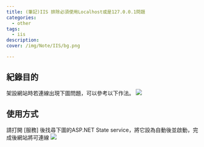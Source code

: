 ```yaml
---
title: (筆記)IIS 排除必須使用Localhost或是127.0.0.1問題
categories: 
  - other
tags: 
  - iis
description:
cover: /img/Note/IIS/bg.png

---
```



## 紀錄目的
架設網站時若連線出現下圖問題，可以參考以下作法。
![](/img/Note/IIS/bg.png)


## 使用方式
請打開 [服務] 後找尋下圖的ASP.NET State service，將它設為自動後並啟動，完成後網站將可連線
![](/img/Note/IIS/01.png)

